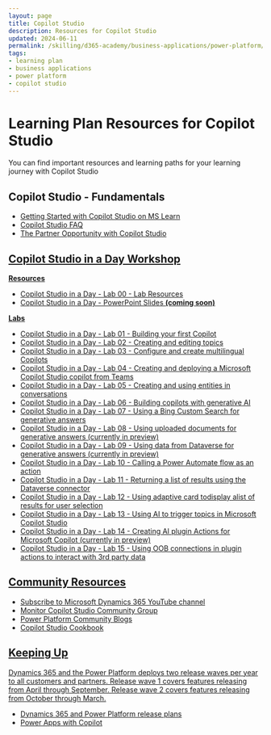 ```yaml
---
layout: page
title: Copilot Studio
description: Resources for Copilot Studio
updated: 2024-06-11
permalink: /skilling/d365-academy/business-applications/power-platform/copilot-studio
tags:
- learning plan
- business applications
- power platform
- copilot studio
---
```


# Learning Plan Resources for Copilot Studio

You can find important resources and learning paths for your learning journey with Copilot Studio

## Copilot Studio - Fundamentals

* <a href="https://learn.microsoft.com/en-us/microsoft-copilot-studio/fundamentals-what-is-copilot-studio" target="_blank">Getting Started with Copilot Studio on MS Learn
* <a href="https://www.microsoft.com/en-us/microsoft-copilot/microsoft-copilot-studio#FAQ" target="_blank">Copilot Studio FAQ
* <a href="https://cloudpartners.transform.microsoft.com/download?assetname=assets%2FTraining%20Videos%2FModern%20Work%2FThe-Partner-Opportunity-with-Microsoft-Copilot-Studio.mp4" target="_blank">The Partner Opportunity with Copilot Studio

## Copilot Studio in a Day Workshop
**Resources**
* <a href="https://onedrive.live.com/?authkey=%21APx001IEOgY7Sao&id=158B31507335E9B8%2140181&cid=158B31507335E9B8" target="_blank">Copilot Studio in a Day - Lab 00 - Lab Resources
* Copilot Studio in a Day - PowerPoint Slides **(coming soon)**

**Labs**
* <a href="https://onedrive.live.com/?authkey=%21ALXpGA%2DZ5xsab8U&cid=158B31507335E9B8&id=158B31507335E9B8%2140171&parId=158B31507335E9B8%2140153&o=OneUp" target="_blank">Copilot Studio in a Day - Lab 01 - Building your first Copilot
* <a href="https://onedrive.live.com/?authkey=%21ALXpGA%2DZ5xsab8U&cid=158B31507335E9B8&id=158B31507335E9B8%2140169&parId=158B31507335E9B8%2140153&o=OneUp" target="_blank">Copilot Studio in a Day - Lab 02 - Creating and editing topics
* <a href="https://onedrive.live.com/?authkey=%21ALXpGA%2DZ5xsab8U&cid=158B31507335E9B8&id=158B31507335E9B8%2140170&parId=158B31507335E9B8%2140153&o=OneUp" target="_blank">Copilot Studio in a Day - Lab 03 - Configure and create multilingual Copilots
* <a href="https://onedrive.live.com/?authkey=%21ALXpGA%2DZ5xsab8U&cid=158B31507335E9B8&id=158B31507335E9B8%2140172&parId=158B31507335E9B8%2140153&o=OneUp" target="_blank">Copilot Studio in a Day - Lab 04 - Creating and deploying a Microsoft Copilot Studio copilot from Teams
* <a href="https://onedrive.live.com/?authkey=%21ALXpGA%2DZ5xsab8U&cid=158B31507335E9B8&id=158B31507335E9B8%2140174&parId=158B31507335E9B8%2140153&o=OneUp" target="_blank">Copilot Studio in a Day - Lab 05 - Creating and using entities in conversations
* <a href="https://onedrive.live.com/?authkey=%21ALXpGA%2DZ5xsab8U&cid=158B31507335E9B8&id=158B31507335E9B8%2140173&parId=158B31507335E9B8%2140153&o=OneUp" target="_blank">Copilot Studio in a Day - Lab 06 - Building copilots with generative AI
* <a href="https://onedrive.live.com/?authkey=%21ALXpGA%2DZ5xsab8U&cid=158B31507335E9B8&id=158B31507335E9B8%2140175&parId=158B31507335E9B8%2140153&o=OneUp" target="_blank">Copilot Studio in a Day - Lab 07 - Using a Bing Custom Search for generative answers
* <a href="https://onedrive.live.com/?authkey=%21ALXpGA%2DZ5xsab8U&cid=158B31507335E9B8&id=158B31507335E9B8%2140176&parId=158B31507335E9B8%2140153&o=OneUp" target="_blank">Copilot Studio in a Day - Lab 08 - Using uploaded documents for generative answers (currently in preview)
* <a href="https://onedrive.live.com/?authkey=%21ALXpGA%2DZ5xsab8U&cid=158B31507335E9B8&id=158B31507335E9B8%2140177&parId=158B31507335E9B8%2140153&o=OneUp" target="_blank">Copilot Studio in a Day - Lab 09 - Using data from Dataverse for generative answers (currently in preview)
* <a href="https://onedrive.live.com/?authkey=%21ALXpGA%2DZ5xsab8U&cid=158B31507335E9B8&id=158B31507335E9B8%2140178&parId=158B31507335E9B8%2140153&o=OneUp" target="_blank">Copilot Studio in a Day - Lab 10 - Calling a Power Automate flow as an action 
* <a href="https://onedrive.live.com/?authkey=%21ALXpGA%2DZ5xsab8U&cid=158B31507335E9B8&id=158B31507335E9B8%2140179&parId=158B31507335E9B8%2140153&o=OneUp" target="_blank">Copilot Studio in a Day - Lab 11 - Returning a list of results using the Dataverse connector
* <a href="https://onedrive.live.com/?authkey=%21ALXpGA%2DZ5xsab8U&cid=158B31507335E9B8&id=158B31507335E9B8%2140180&parId=158B31507335E9B8%2140153&o=OneUp" target="_blank">Copilot Studio in a Day - Lab 12 - Using adaptive card todisplay alist of results for user selection 
* <a href="https://onedrive.live.com/?authkey=%21ALXpGA%2DZ5xsab8U&cid=158B31507335E9B8&id=158B31507335E9B8%2140166&parId=158B31507335E9B8%2140153&o=OneUp" target="_blank">Copilot Studio in a Day - Lab 13 - Using AI to trigger topics in Microsoft Copilot Studio 
* <a href="https://onedrive.live.com/?authkey=%21ALXpGA%2DZ5xsab8U&cid=158B31507335E9B8&id=158B31507335E9B8%2140168&parId=158B31507335E9B8%2140153&o=OneUp" target="_blank">Copilot Studio in a Day - Lab 14 - Creating AI plugin Actions for Microsoft Copilot (currently in preview) 
* <a href="https://onedrive.live.com/?authkey=%21ALXpGA%2DZ5xsab8U&cid=158B31507335E9B8&id=158B31507335E9B8%2140167&parId=158B31507335E9B8%2140153&o=OneUp" target="_blank">Copilot Studio in a Day - Lab 15 - Using OOB connections in plugin actions to interact with 3rd party data

## Community Resources
* <a href="https://www.youtube.com/@MicrosoftDynamics365/playlists" target="_blank">Subscribe to Microsoft Dynamics 365 YouTube channel
* <a href="https://powerusers.microsoft.com/t5/Copilot-Studio-Community/ct-p/PVACommunity" target="_blank">Monitor Copilot Studio Community Group
* <a href="https://communitypowerplatformprod.powerappsportals.com/blogs/" target="_blank">Power Platform Community Blogs
* <a href="https://powerusers.microsoft.com/t5/Copilot-Studio-Cookbook/bd-p/cs_cookbooks" target="_blank">Copilot Studio Cookbook
  
## Keeping Up 
Dynamics 365 and the Power Platform deploys two release waves per year to all customers and partners. Release wave 1 covers features releasing from April through September.  Release wave 2 covers features releasing from October through March.

* <a href="https://docs.microsoft.com/en-us/dynamics365/release-plans/" target="_blank">Dynamics 365 and Power Platform release plans </a>
* <a href="https://cloudblogs.microsoft.com/powerplatform/2023/03/16/power-platform-is-leading-a-new-era-of-ai-generated-low-code-app-development/" target="_blank">Power Apps with Copilot </a>
